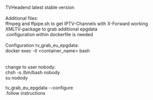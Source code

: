TVHeadend latest stable version<br>
<br>
Additional files:<br>
ffmpeg and ffpipe.sh to get IPTV-Channels with X-Forward working<br>
XMLTV-package to grab additional epgdata<br>
.configuration within dockerfile is needed<br>
<br>
Configuration tv_grab_eu_epgdata:<br>
docker exec -it <container_name> bash<br>
<br><br>
change to user nobody:<br>
chsh -s /bin/bash nobody<br>
su nodody <br>

tv_grab_eu_epgdata --configure<br>
.follow instructions<br>
